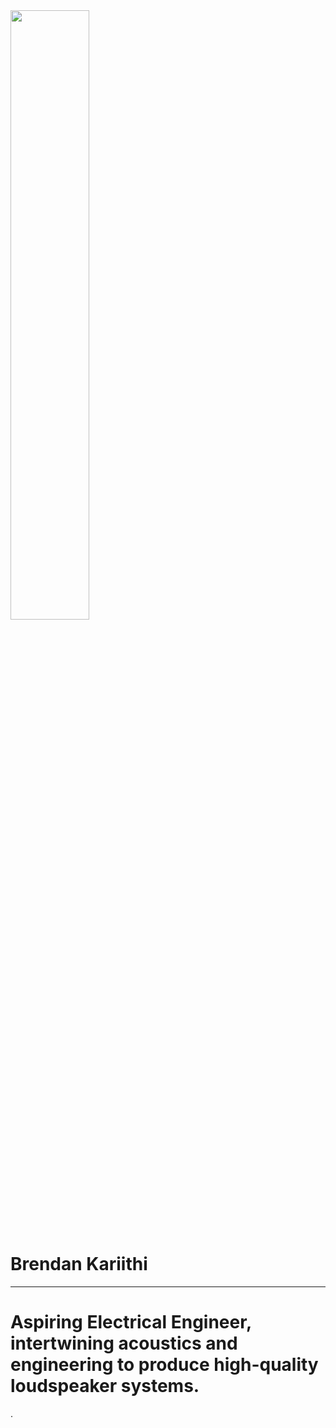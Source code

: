 

<img src="/Users/brendankariithi/Downloads/PFPR6191\ \(1\).jpg" style = "width: 50% ; margin =  auto; diplay: block"> 

# Brendan Kariithi #
-----------------------

<html>
  <head>
    <title>Brendan Kariithi</title>
  </head>
  <body>
    <h1>Aspiring Electrical Engineer, intertwining acoustics and engineering to produce high-quality loudspeaker systems.</h1>
    <p><a href="file:///Users/brendankariithi/Downloads/Resume%20(2).pdf"></a>.</p>
  </body>
</html>


[Just the Docs]: https://just-the-docs.github.io/just-the-docs/
[GitHub Pages]: https://docs.github.com/en/pages
[README]: https://github.com/just-the-docs/just-the-docs-template/blob/main/README.md
[Jekyll]: https://jekyllrb.com
[GitHub Pages / Actions workflow]: https://github.blog/changelog/2022-07-27-github-pages-custom-github-actions-workflows-beta/
[use this template]: https://github.com/just-the-docs/just-the-docs-template/generate
